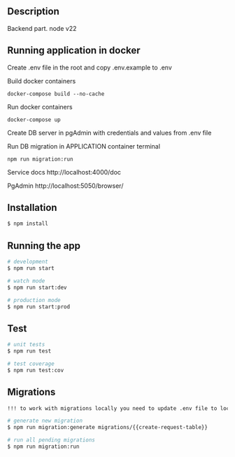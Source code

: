 ## Description

Backend part.
node v22

## Running application in docker

Create .env file in the root and copy .env.example to .env

Build docker containers

```
docker-compose build --no-cache
```

Run docker containers

```
docker-compose up
```

Create DB server in pgAdmin with credentials and values from .env file

Run DB migration in APPLICATION container terminal

```
npm run migration:run
```

Service docs
http://localhost:4000/doc

PgAdmin
http://localhost:5050/browser/

## Installation

```bash
$ npm install
```

## Running the app

```bash
# development
$ npm run start

# watch mode
$ npm run start:dev

# production mode
$ npm run start:prod
```

## Test

```bash
# unit tests
$ npm run test

# test coverage
$ npm run test:cov
```

## Migrations

```bash
!!! to work with migrations locally you need to update .env file to localhost

# generate new migration
$ npm run migration:generate migrations/{{create-request-table}}

# run all pending migrations
$ npm run migration:run
```
